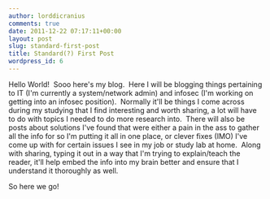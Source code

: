 ```yaml
---
author: lorddicranius
comments: true
date: 2011-12-22 07:17:11+00:00
layout: post
slug: standard-first-post
title: Standard(?) First Post
wordpress_id: 6
---
```


Hello World!  Sooo here's my blog.  Here I will be blogging things pertaining to IT (I'm currently a system/network admin) and infosec (I'm working on getting into an infosec position).  Normally it'll be things I come across during my studying that I find interesting and worth sharing, a lot will have to do with topics I needed to do more research into.  There will also be posts about solutions I've found that were either a pain in the ass to gather all the info for so I'm putting it all in one place, or clever fixes (IMO) I've come up with for certain issues I see in my job or study lab at home.  Along with sharing, typing it out in a way that I'm trying to explain/teach the reader, it'll help embed the info into my brain better and ensure that I understand it thoroughly as well.

So here we go!
